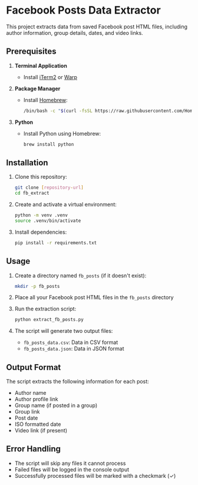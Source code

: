 # Facebook Posts Data Extractor

This project extracts data from saved Facebook post HTML files, including author information, group details, dates, and video links.

## Prerequisites

1. **Terminal Application**
   - Install [iTerm2](https://iterm2.com/) or [Warp](https://www.warp.dev/)

2. **Package Manager**
   - Install [Homebrew](https://brew.sh/):
     ```bash
     /bin/bash -c "$(curl -fsSL https://raw.githubusercontent.com/Homebrew/install/HEAD/install.sh)"
     ```

3. **Python**
   - Install Python using Homebrew:
     ```bash
     brew install python
     ```

## Installation

1. Clone this repository:
   ```bash
   git clone [repository-url]
   cd fb_extract
   ```

2. Create and activate a virtual environment:
   ```bash
   python -m venv .venv
   source .venv/bin/activate
   ```

3. Install dependencies:
   ```bash
   pip install -r requirements.txt
   ```

## Usage

1. Create a directory named `fb_posts` (if it doesn't exist):
   ```bash
   mkdir -p fb_posts
   ```

2. Place all your Facebook post HTML files in the `fb_posts` directory

3. Run the extraction script:
   ```bash
   python extract_fb_posts.py
   ```

4. The script will generate two output files:
   - `fb_posts_data.csv`: Data in CSV format
   - `fb_posts_data.json`: Data in JSON format

## Output Format

The script extracts the following information for each post:
- Author name
- Author profile link
- Group name (if posted in a group)
- Group link
- Post date
- ISO formatted date
- Video link (if present)

## Error Handling

- The script will skip any files it cannot process
- Failed files will be logged in the console output
- Successfully processed files will be marked with a checkmark (✓)
